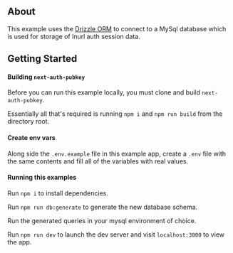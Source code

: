 ## About

This example uses the [Drizzle ORM](https://github.com/drizzle-team/drizzle-orm) to connect to a MySql database which is used for storage of lnurl auth session data.

## Getting Started

#### Building `next-auth-pubkey`

Before you can run this example locally, you must clone and build `next-auth-pubkey`.

Essentially all that's required is running `npm i` and `npm run build` from the directory root.

#### Create env vars

Along side the `.env.example` file in this example app, create a `.env` file with the same contents and fill all of the variables with real values.

#### Running this examples

Run `npm i` to install dependencies.

Run `npm run db:generate` to generate the new database schema.

Run the generated queries in your mysql environment of choice.

Run `npm run dev` to launch the dev server and visit `localhost:3000` to view the app.
